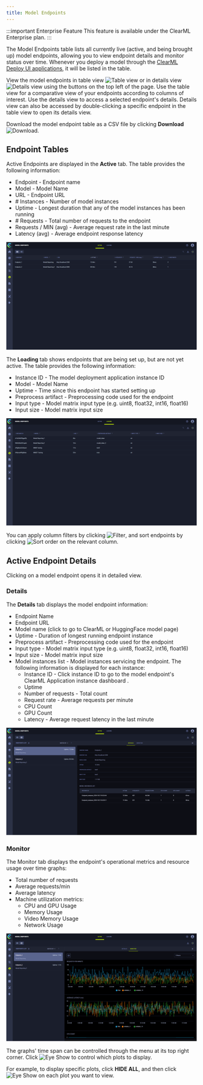 ```yaml
---
title: Model Endpoints 
---
```


:::important Enterprise Feature
This feature is available under the ClearML Enterprise plan.
:::

The Model Endpoints table lists all currently live (active, and being brought up) model endpoints, allowing you to view 
endpoint details and monitor status over time. Whenever you deploy a model through the [ClearML Deploy UI applications](applications/apps_overview.md#deploy), 
it will be listed in the table. 

View the model endpoints in table view <img src="/docs/latest/icons/ico-table-view.svg" alt="Table view" className="icon size-md space-sm" /> 
or in details view <img src="/docs/latest/icons/ico-split-view.svg" alt="Details view" className="icon size-md space-sm" /> 
using the buttons on the top left of the page. Use the table view for a comparative view of your endpoints according to 
columns of interest. Use the details view to access a selected endpoint's details. Details view can also be accessed by 
double-clicking a specific endpoint in the table view to open its details view.

Download the model endpoint table as a CSV file by clicking **Download** <img src="/docs/latest/icons/ico-download.svg" alt="Download" className="icon size-md space-sm" />.

## Endpoint Tables

Active Endpoints are displayed in the **Active** tab. The table provides the following information: 
* Endpoint - Endpoint name
* Model  - Model Name
* URL - Endpoint URL
* \# Instances - Number of model instances
* Uptime - Longest duration that any of the model instances has been running
* \# Requests - Total number of requests to the endpoint
* Requests / MIN (avg) - Average request rate in the last minute
* Latency (avg) - Average endpoint response latency

![Active endpoints](../img/webapp_model_endpoints_active_table.png)

The **Loading** tab shows endpoints that are being set up, but are not yet active. The table provides the following 
information:

* Instance ID - The model deployment application instance ID
* Model - Model Name
* Uptime - Time since this endpoint has started setting up
* Preprocess artifact - Preprocessing code used for the endpoint 
* Input type - Model matrix input type  (e.g. uint8, float32, int16, float16)
* Input size - Model matrix input size 

![Loading endpoints](../img/webapp_model_endpoints_loading_table.png)

You can apply column filters by clicking <img src="/docs/latest/icons/ico-filter-off.svg" alt="Filter" className="icon size-md" />, 
and sort endpoints by clicking <img src="/docs/latest/icons/ico-sort-off.svg" alt="Sort order" className="icon size-md space-sm" /> on the relevant column.

## Active Endpoint Details 
Clicking on a model endpoint opens it in detailed view.

### Details

The **Details** tab displays the model endpoint information: 
* Endpoint Name
* Endpoint URL
* Model name (click to go to ClearML or HuggingFace model page)
* Uptime - Duration of longest running endpoint instance
* Preprocess artifact - Preprocessing code used for the endpoint 
* Input type - Model matrix input type  (e.g. uint8, float32, int16, float16)
* Input size - Model matrix input size 
* Model instances list - Model instances servicing the endpoint. The following information is displayed for each instance:
  * Instance ID - Click instance ID to go to the model endpoint's ClearML Application instance dashboard .
  * Uptime
  * Number of requests - Total count
  * Request rate - Average requests per minute
  * CPU Count
  * GPU Count 
  * Latency - Average request latency in the last minute

![Endpoints details](../img/webapp_model_endpoints_details.png)

### Monitor
The Monitor tab displays the endpoint's operational metrics and resource usage over time graphs: 
* Total number of requests 
* Average requests/min 
* Average latency 
* Machine utilization metrics:
  * CPU and GPU Usage
  * Memory Usage 
  * Video Memory Usage
  * Network Usage

![Endpoints monitor](../img/webapp_model_endpoints_monitor.png)

The graphs' time span can be controlled through the menu at its top right corner. 
Click <img src="/docs/latest/icons/ico-show.svg" alt="Eye Show" className="icon size-md space-sm" /> to control which 
plots to display. 

For example, to display specific plots, click **HIDE ALL**, and then click <img src="/docs/latest/icons/ico-show.svg" alt="Eye Show" className="icon size-md space-sm" /> 
on each plot you want to view.

